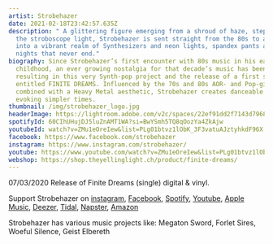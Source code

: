 ```yaml
---
artist: Strobehazer
date: 2021-02-18T23:42:57.635Z
description: " A glittering figure emerging from a shroud of haze, stepping into
  the stroboscope light, Strobehazer is sent straight from the 80s to abduct you
  into a vibrant realm of Synthesizers and neon lights, spandex pants and wild
  nights that never end."
biography: Since Strobehazer’s first encounter with 80s music in his early
  childhood, an ever growing nostalgia for that decade’s music has been evoked,
  resulting in this very Synth-pop project and the release of a first single
  entitled FINITE DREAMS. Influenced by the 70s and 80s AOR- and Pop-giants,
  combined with a Heavy Metal aesthetic, Strobehazer creates danceable ballads
  evoking simpler times.
thumbnail: /img/strobehazer_logo.jpg
headerImage: https://lightroom.adobe.com/v2c/spaces/22ef91dd2f7143d7968ed57e4653aca6/assets/79a3c878a1f75863eed35eb28cf76ac9/revisions/909fe20c9eac4b05a9fc91104be01929/renditions/9d80aa2b9df8d059b1353a678606ff22
spotifyId: 60CIhUHujDJ5luZnAMT1WA?si=BwYSmh5TQ8qOozYa4ZkAjw
youtubeId: watch?v=ZMu1eOreIew&list=PLg01btvz1lObK_3F3vatuAJztyhkdF96X
facebook: https://www.facebook.com/strobehazer
instagram: https://www.instagram.com/strobehazer/
youtube: https://www.youtube.com/watch?v=ZMu1eOreIew&list=PLg01btvz1lObK_3F3vatuAJztyhkdF96X
webshop: https://shop.theyellinglight.ch/product/finite-dreams/
---
```

07/03/2020 Release of Finite Dreams (single) digital & vinyl.

Support Strobehazer on [instagram](https://www.instagram.com/strobehazer/), [Facebook](https://www.facebook.com/strobehazer), [Spotify](https://open.spotify.com/artist/60CIhUHujDJ5luZnAMT1WA?si=I4XMp99QSMqu_hMman3mdg), [Youtube](https://www.youtube.com/watch?v=ZMu1eOreIew), [Apple Music](https://music.apple.com/ch/album/finite-dreams/1520441016?i=1520441019&app=music), [Deezer](https://www.deezer.com/de/track/1003731242), [Tidal](https://tidal.com/browse/album/146605245), [Napster](https://ch.napster.com/artist/strobehazer/album/finite-dreams), [Amazon](https://music.amazon.com/albums/B08BW31G33?trackAsin=B08BVVRW3T)

Strobehazer has various music projects like: Megaton Sword, Forlet Sires, Woeful Silence, Geist Elbereth